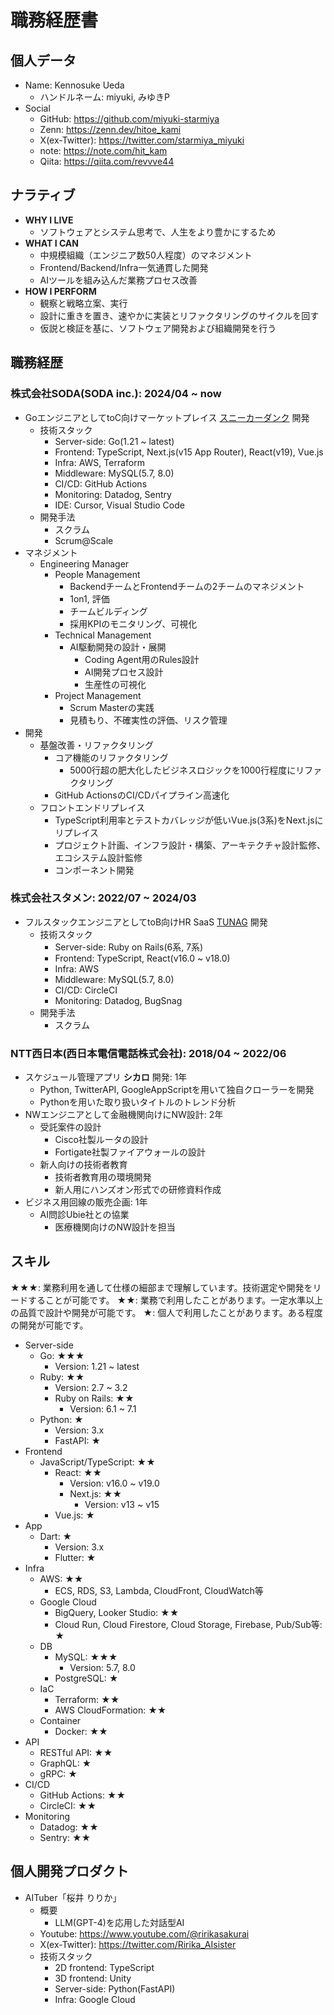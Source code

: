 # 職務経歴書
## 個人データ
- Name: Kennosuke Ueda
  - ハンドルネーム: miyuki, みゆきP
- Social
  - GitHub: https://github.com/miyuki-starmiya
  - Zenn: https://zenn.dev/hitoe_kami
  - X(ex-Twitter): https://twitter.com/starmiya_miyuki
  - note: https://note.com/hit_kam
  - Qiita: https://qiita.com/revvve44

## ナラティブ
- **WHY I LIVE**
  - ソフトウェアとシステム思考で、人生をより豊かにするため
- **WHAT I CAN**
  - 中規模組織（エンジニア数50人程度）のマネジメント
  - Frontend/Backend/Infra一気通貫した開発
  - AIツールを組み込んだ業務プロセス改善
- **HOW I PERFORM**
  - 観察と戦略立案、実行
  - 設計に重きを置き、速やかに実装とリファクタリングのサイクルを回す
  - 仮説と検証を基に、ソフトウェア開発および組織開発を行う

## 職務経歴
### 株式会社SODA(SODA inc.): 2024/04 ~ now
- GoエンジニアとしてtoC向けマーケットプレイス [スニーカーダンク](https://snkrdunk.com/) 開発
  - 技術スタック
    - Server-side: Go(1.21 ~ latest)
    - Frontend: TypeScript, Next.js(v15 App Router), React(v19), Vue.js
    - Infra: AWS, Terraform
    - Middleware: MySQL(5.7, 8.0)
    - CI/CD: GitHub Actions
    - Monitoring: Datadog, Sentry
    - IDE: Cursor, Visual Studio Code
  - 開発手法
    - スクラム
    - Scrum@Scale
- マネジメント
  - Engineering Manager
    - People Management
      - BackendチームとFrontendチームの2チームのマネジメント
      - 1on1, 評価
      - チームビルディング
      - 採用KPIのモニタリング、可視化
    - Technical Management
      - AI駆動開発の設計・展開
        - Coding Agent用のRules設計
        - AI開発プロセス設計
        - 生産性の可視化
    - Project Management
      - Scrum Masterの実践
      - 見積もり、不確実性の評価、リスク管理
- 開発
  - 基盤改善・リファクタリング
    - コア機能のリファクタリング
      - 5000行超の肥大化したビジネスロジックを1000行程度にリファクタリング
    - GitHub ActionsのCI/CDパイプライン高速化
  - フロントエンドリプレイス
    - TypeScript利用率とテストカバレッジが低いVue.js(3系)をNext.jsにリプレイス
    - プロジェクト計画、インフラ設計・構築、アーキテクチャ設計監修、エコシステム設計監修
    - コンポーネント開発

### 株式会社スタメン: 2022/07 ~ 2024/03
- フルスタックエンジニアとしてtoB向けHR SaaS [TUNAG](https://biz.tunag.jp/lp/tunag04?utm_source=google&utm_medium=cpc&utm_content=tunag-04&utm_campaign=1_brand) 開発
  - 技術スタック
    - Server-side: Ruby on Rails(6系, 7系)
    - Frontend: TypeScript, React(v16.0 ~ v18.0)
    - Infra: AWS
    - Middleware: MySQL(5.7, 8.0)
    - CI/CD: CircleCI
    - Monitoring: Datadog, BugSnag
  - 開発手法
    - スクラム

### NTT西日本(西日本電信電話株式会社): 2018/04 ~ 2022/06
- スケジュール管理アプリ **シカロ** 開発: 1年
  - Python, TwitterAPI, GoogleAppScriptを用いて独自クローラーを開発
  - Pythonを用いた取り扱いタイトルのトレンド分析
- NWエンジニアとして金融機関向けにNW設計: 2年
  - 受託案件の設計
    - Cisco社製ルータの設計
    - Fortigate社製ファイアウォールの設計
  - 新人向けの技術者教育
    - 技術者教育用の環境開発
    - 新人用にハンズオン形式での研修資料作成
- ビジネス用回線の販売企画: 1年
  - AI問診Ubie社との協業
    - 医療機関向けのNW設計を担当


## スキル
★★★: 業務利用を通して仕様の細部まで理解しています。技術選定や開発をリードすることが可能です。
★★: 業務で利用したことがあります。一定水準以上の品質で設計や開発が可能です。
★: 個人で利用したことがあります。ある程度の開発が可能です。

- Server-side
  - Go: ★★★
    - Version: 1.21 ~ latest
  - Ruby: ★★
    - Version: 2.7 ~ 3.2
    - Ruby on Rails: ★★
      - Version: 6.1 ~ 7.1
  - Python: ★
    - Version: 3.x
    - FastAPI: ★
- Frontend
  - JavaScript/TypeScript: ★★
    - React: ★★
      - Version: v16.0 ~ v19.0
      - Next.js: ★★
        - Version: v13 ~ v15
    - Vue.js: ★
- App
  - Dart: ★
    - Version: 3.x
    - Flutter: ★
- Infra
  - AWS: ★★
    - ECS, RDS, S3, Lambda, CloudFront, CloudWatch等
  - Google Cloud
    - BigQuery, Looker Studio: ★★
    - Cloud Run, Cloud Firestore, Cloud Storage, Firebase, Pub/Sub等: ★
  - DB
    - MySQL: ★★★
      - Version: 5.7, 8.0
    - PostgreSQL: ★
  - IaC
    - Terraform: ★★
    - AWS CloudFormation: ★★
  - Container
    - Docker: ★★
- API
  - RESTful API: ★★
  - GraphQL: ★
  - gRPC: ★
- CI/CD
  - GitHub Actions: ★★
  - CircleCI: ★★
- Monitoring
  - Datadog: ★★
  - Sentry: ★★


## 個人開発プロダクト
- AITuber「桜井 りりか」
  - 概要
    - LLM(GPT-4)を応用した対話型AI
  - Youtube: https://www.youtube.com/@ririkasakurai
  - X(ex-Twitter): https://twitter.com/Ririka_AIsister
  - 技術スタック
    - 2D frontend: TypeScript
    - 3D frontend: Unity
    - Server-side: Python(FastAPI)
    - Infra: Google Cloud
